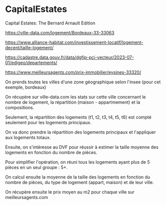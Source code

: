 # CapitalEstates
Capital Estates: The Bernard Arnault Edition


https://ville-data.com/logement/Bordeaux-33-33063

https://www.alliance-habitat.com/investissement-locatif/logement-decent/taille-logement/

https://cadastre.data.gouv.fr/data/dgfip-pci-vecteur/2023-07-01/edigeo/departements/

https://www.meilleursagents.com/prix-immobilier/eysines-33320/


On prends toutes les villes d'une zone géographique selon l'insee (pour cet exemple, bordeaux)

On récupère sur ville-data.com les stats sur cette ville concernant le nombre de logement, la répartition (maison - appartmement) et la compositions.

Seulement, la répartition des logements (t1, t2, t3, t4, t5, t6) est compté seulement pour les logements principaux.

On va donc prendre la répartition des logements principaux et l'appliquer aux logements totaux.

Ensuite, on s'intéresse au DVF pour réussir à estimer la taille moyenne des logements en fonction du nombre de pièces.

Pour simplifier l'opération, on réuni tous les logements ayant plus de 5 pièces en un seul groupe : 5+.

On calcul ensuite la moyenne de la taille des logements en fonction du nombre de pièces, du type de logement (appart, maison) et de leur ville.

On récupère ensuite le prix moyen au m2 pour chaque ville sur meilleursagents.com
